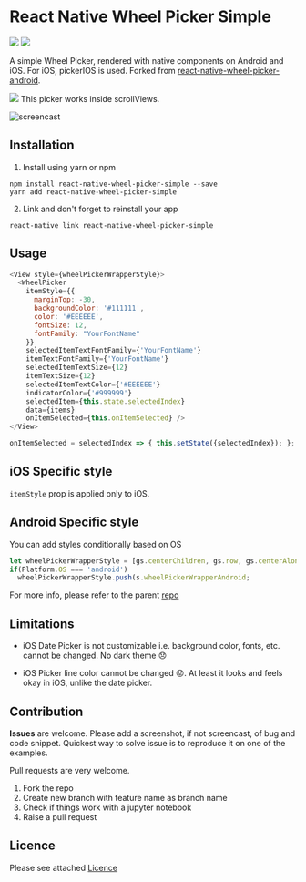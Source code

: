 # React Native Wheel Picker Simple

![](https://img.shields.io/npm/v/react-native-wheel-picker-simple)
![](https://img.shields.io/npm/l/react-native-wheel-picker-simple)

A simple Wheel Picker, rendered with native components on Android and iOS. For iOS, pickerIOS is used. Forked from [react-native-wheel-picker-android](https://github.com/KalonTech/ReactNativeWheelPicker).

![](https://img.shields.io/badge/-feature-blue) This picker works inside scrollViews.

![screencast](screencast.gif)

## Installation

1. Install using yarn or npm

```
npm install react-native-wheel-picker-simple --save
yarn add react-native-wheel-picker-simple
```

2. Link and don't forget to reinstall your app

```
react-native link react-native-wheel-picker-simple
```


## Usage

```js
<View style={wheelPickerWrapperStyle}>
  <WheelPicker
    itemStyle={{
      marginTop: -30,
      backgroundColor: '#111111',
      color: '#EEEEEE',
      fontSize: 12,
      fontFamily: "YourFontName"
    }}
    selectedItemTextFontFamily={'YourFontName'}
    itemTextFontFamily={'YourFontName'}
    selectedItemTextSize={12}
    itemTextSize={12}
    selectedItemTextColor={'#EEEEEE'}
    indicatorColor={'#999999'}
    selectedItem={this.state.selectedIndex}
    data={items}
    onItemSelected={this.onItemSelected} />
</View>
```

```js
onItemSelected = selectedIndex => { this.setState({selectedIndex}); };
```

## iOS Specific style

`itemStyle` prop is applied only to iOS.


## Android Specific style

You can add styles conditionally based on OS

```js
let wheelPickerWrapperStyle = [gs.centerChildren, gs.row, gs.centerAlongFlex];
if(Platform.OS === 'android')
  wheelPickerWrapperStyle.push(s.wheelPickerWrapperAndroid;
```

For more info, please refer to the parent [repo](https://github.com/KalonTech/ReactNativeWheelPicker)

## Limitations

- iOS Date Picker is not customizable i.e. background color, fonts, etc. cannot be changed. No dark theme 😞

- iOS Picker line color cannot be changed 😟. At least it looks and feels okay in iOS, unlike the date picker.

## Contribution
**Issues** are welcome. Please add a screenshot, if not screencast, of bug and code snippet. Quickest way to solve issue is to reproduce it on one of the examples.

Pull requests are very welcome.

1. Fork the repo
1. Create new branch with feature name as branch name
1. Check if things work with a jupyter notebook
1. Raise a pull request

## Licence

Please see attached [Licence](LICENCE)
